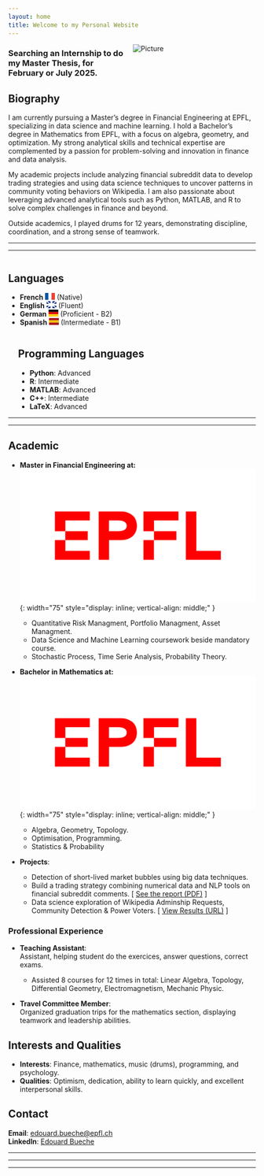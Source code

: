 ```yaml
---
layout: home
title: Welcome to my Personal Website
---
```



<img src="{{ site.baseurl }}/assets/img/pic3.jpeg" alt="Picture" style="width: 250px; float: right; margin: 0 0 20px 20px;">

### Searching an Internship to do my Master Thesis, for February or July 2025.


## Biography

I am currently pursuing a Master’s degree in Financial Engineering at EPFL, specializing in data science and machine learning. I hold a Bachelor’s degree in Mathematics from EPFL, with a focus on algebra, geometry, and optimization. My strong analytical skills and technical expertise are complemented by a passion for problem-solving and innovation in finance and data analysis.

My academic projects include analyzing financial subreddit data to develop trading strategies and using data science techniques to uncover patterns in community voting behaviors on Wikipedia. I am also passionate about leveraging advanced analytical tools such as Python, MATLAB, and R to solve complex challenges in finance and beyond.

Outside academics, I played drums for 12 years, demonstrating discipline, coordination, and a strong sense of teamwork.

---
---

<div style="display: flex; justify-content: space-between;">

  <div style="flex: 1; margin-right: 20px;">
    <h2>Languages</h2>
    <ul>
      <li><strong>French</strong> <svg width="20" height="14" xmlns="http://www.w3.org/2000/svg"><rect width="20" height="14" fill="#0055A4"/><rect x="6.67" width="6.66" height="14" fill="#FFF"/><rect x="13.33" width="6.67" height="14" fill="#EF4135"/></svg> (Native)</li>
      <li><strong>English</strong> <svg width="20" height="14" xmlns="http://www.w3.org/2000/svg"><rect width="20" height="14" fill="#00247D"/><path d="M0,0 L20,14 M0,14 L20,0" stroke="#FFF" stroke-width="2"/><path d="M0,7 L20,7 M10,0 L10,14" stroke="#FFF" stroke-width="4"/></svg> (Fluent)</li>
      <li><strong>German</strong> <svg width="20" height="14" xmlns="http://www.w3.org/2000/svg"><rect width="20" height="4.67" fill="#000"/><rect y="4.67" width="20" height="4.67" fill="#D00"/><rect y="9.34" width="20" height="4.66" fill="#FFCE00"/></svg> (Proficient - B2)</li>
      <li><strong>Spanish</strong> <svg width="20" height="14" xmlns="http://www.w3.org/2000/svg"><rect width="20" height="4.67" fill="#AA151B"/><rect y="4.67" width="20" height="4.67" fill="#F1BF00"/><rect y="9.34" width="20" height="4.66" fill="#AA151B"/></svg> (Intermediate - B1)</li>
    </ul>
  </div>

</div>




<div style="flex: 1; margin-left: 20px;">
<h2>Programming Languages</h2>
<ul>
  <li><strong>Python</strong>: Advanced</li>
  <li><strong>R</strong>: Intermediate</li>
  <li><strong>MATLAB</strong>: Advanced</li>
  <li><strong>C++</strong>: Intermediate</li>
  <li><strong>LaTeX</strong>: Advanced</li>
</ul>
</div>

---
---

## Academic

- **Master in Financial Engineering at:** ![](/assets/img/logo.png){: width="75" style="display: inline; vertical-align: middle;" }
  - Quantitative Risk Managment, Portfolio Managment, Asset Managment.
  - Data Science and Machine Learning coursework beside mandatory course.
  - Stochastic Process, Time Serie Analysis, Probability Theory.

- **Bachelor in Mathematics at:** ![](/assets/img/logo.png){: width="75" style="display: inline; vertical-align: middle;" }
  - Algebra, Geometry, Topology.
  - Optimisation, Programming.
  - Statistics & Probability

- **Projects**:

  - Detection of short-lived market bubbles using big data techniques.
  - Build a trading strategy combining numerical data and NLP tools on financial subreddit comments.
[  [See the report (PDF)](/assets/files/ML_project.pdf) ]
  - Data science exploration of Wikipedia Adminship Requests, Community Detection & Power Voters.   [ [View Results (URL)](https://epfl-ada.github.io/ada-2024-project-supercoolteamname2024/) ]


### Professional Experience

- **Teaching Assistant**:  
  Assistant, helping student do the exercices, answer questions, correct exams.  

  - Assisted 8 courses for 12 times in total: Linear Algebra, Topology, Differential Geometry, Electromagnetism, Mechanic Physic.

- **Travel Committee Member**:  
  Organized graduation trips for the mathematics section, displaying teamwork and leadership abilities.

## Interests and Qualities

- **Interests**: Finance, mathematics, music (drums), programming, and psychology.
- **Qualities**: Optimism, dedication, ability to learn quickly, and excellent interpersonal skills.

## Contact

**Email**: edouard.bueche@epfl.ch  
**LinkedIn**: [Edouard Bueche](https://linkedin.com/in/edouard-bueche-941800332)  

---
---
---
